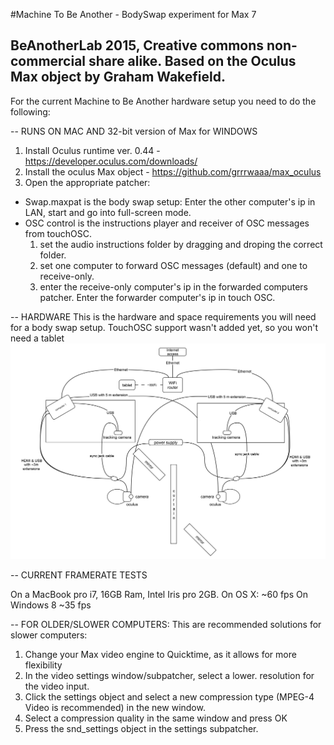 #Machine To Be Another - BodySwap experiment for Max 7

BeAnotherLab 2015, Creative commons non-commercial share alike. Based on the Oculus Max object by Graham Wakefield.
--

For the current Machine to Be Another hardware setup you need to do the following:

--
RUNS ON MAC AND 32-bit version of Max for WINDOWS


1. Install Oculus runtime ver. 0.44 - https://developer.oculus.com/downloads/
2. Install the oculus Max object - https://github.com/grrrwaaa/max_oculus
3. Open the appropriate patcher:
  - Swap.maxpat is the body swap setup: Enter the other computer's ip in LAN, start and go into full-screen mode.
  - OSC control is the instructions player and receiver of OSC messages from touchOSC.
    1. set the audio instructions folder by dragging and droping the correct folder. 
    2. set one computer to forward OSC messages (default) and one to receive-only.
    3. enter the receive-only computer's ip in the forwarded computers patcher. Enter the forwarder computer's ip in touch OSC.

--
HARDWARE
This is the hardware and space requirements you will need for a body swap setup. TouchOSC support wasn't added yet, so you won't need a tablet
![alt tag](https://github.com/BeAnotherLab/The-Machine-to-be-Another/blob/master/files/body%20swap%20rider.png?raw=true)

--
CURRENT FRAMERATE TESTS

On a MacBook pro i7, 16GB Ram, Intel Iris pro 2GB.
  On OS X: ~60 fps
  On Windows 8 ~35 fps
  
--
FOR OLDER/SLOWER COMPUTERS:
This are recommended solutions for slower computers:

1. Change your Max video engine to Quicktime, as it allows for more flexibility
2. In the video settings window/subpatcher, select a lower. resolution for the video input. 
3. Click the settings object and select a new compression type (MPEG-4 Video is recommended) in the new window.
4. Select a compression quality in the same window and press OK
5. Press the snd_settings object in the settings subpatcher.
